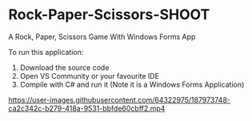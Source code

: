 # Rock-Paper-Scissors-SHOOT
 A Rock, Paper, Scissors Game With Windows Forms App


To run this application:

1) Download the source code
2) Open VS Community or your favourite IDE
3) Compile with C# and run it (Note it is a Windows Forms Application)



https://user-images.githubusercontent.com/64322975/187973748-ca2c342c-b279-418a-9531-bbfde60cbff2.mp4

